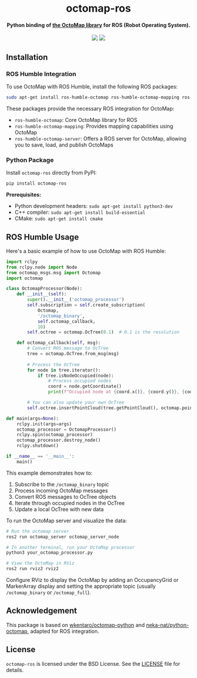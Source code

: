 <h1 align="center">octomap-ros</h1>
<h4 align="center">Python binding of <a href="https://github.com/OctoMap/octomap">the OctoMap library</a> for ROS (Robot Operating System).</h4>
<div align="center">
  <a href="https://pypi.python.org/pypi/octomap-ros"><img src="https://img.shields.io/pypi/v/octomap-ros.svg"></a>
  <a href="https://pypi.org/project/octomap-ros"><img src="https://img.shields.io/pypi/pyversions/octomap-ros.svg"></a>
</div>

## Installation

### ROS Humble Integration

To use OctoMap with ROS Humble, install the following ROS packages:

```bash
sudo apt-get install ros-humble-octomap ros-humble-octomap-mapping ros-humble-octomap-server
```

These packages provide the necessary ROS integration for OctoMap:

- `ros-humble-octomap`: Core OctoMap library for ROS
- `ros-humble-octomap-mapping`: Provides mapping capabilities using OctoMap
- `ros-humble-octomap-server`: Offers a ROS server for OctoMap, allowing you to save, load, and publish OctoMaps

### Python Package

Install `octomap-ros` directly from PyPI:

```bash
pip install octomap-ros
```

**Prerequisites:**

* Python development headers: `sudo apt-get install python3-dev`
* C++ compiler: `sudo apt-get install build-essential`
* CMake: `sudo apt-get install cmake`

## ROS Humble Usage

Here's a basic example of how to use OctoMap with ROS Humble:

```python
import rclpy
from rclpy.node import Node
from octomap_msgs.msg import Octomap
import octomap

class OctomapProcessor(Node):
    def __init__(self):
        super().__init__('octomap_processor')
        self.subscription = self.create_subscription(
            Octomap,
            '/octomap_binary',
            self.octomap_callback,
            10)
        self.octree = octomap.OcTree(0.1)  # 0.1 is the resolution

    def octomap_callback(self, msg):
        # Convert ROS message to OcTree
        tree = octomap.OcTree.from_msg(msg)
    
        # Process the OcTree
        for node in tree.iterator():
            if tree.isNodeOccupied(node):
                # Process occupied nodes
                coord = node.getCoordinate()
                print(f"Occupied node at {coord.x()}, {coord.y()}, {coord.z()}")

        # You can also update your own OcTree
        self.octree.insertPointCloud(tree.getPointCloud(), octomap.point3d(0, 0, 0))

def main(args=None):
    rclpy.init(args=args)
    octomap_processor = OctomapProcessor()
    rclpy.spin(octomap_processor)
    octomap_processor.destroy_node()
    rclpy.shutdown()

if __name__ == '__main__':
    main()
```

This example demonstrates how to:

1. Subscribe to the `/octomap_binary` topic
2. Process incoming OctoMap messages
3. Convert ROS messages to OcTree objects
4. Iterate through occupied nodes in the OcTree
5. Update a local OcTree with new data

To run the OctoMap server and visualize the data:

```bash
# Run the octomap server
ros2 run octomap_server octomap_server_node

# In another terminal, run your OctoMap processor
python3 your_octomap_processor.py

# View the OctoMap in RViz
ros2 run rviz2 rviz2
```

Configure RViz to display the OctoMap by adding an OccupancyGrid or MarkerArray display and setting the appropriate topic (usually `/octomap_binary` or `/octomap_full`).

## Acknowledgement

This package is based on [wkentaro/octomap-python](https://github.com/wkentaro/octomap-python) and [neka-nat/python-octomap](https://github.com/neka-nat/python-octomap), adapted for ROS integration.

## License

`octomap-ros` is licensed under the BSD License. See the [LICENSE](LICENSE) file for details.
